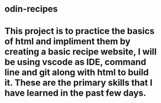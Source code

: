 # odin-recipes 
# This project is to practice the basics of html and impliment them by creating a  basic recipe website, I will be using vscode as IDE, command line and git along with html to build it. These are the primary skills that I have learned in the past few days. 